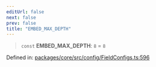 ```yaml
---
editUrl: false
next: false
prev: false
title: "EMBED_MAX_DEPTH"
---
```


> `const` **EMBED\_MAX\_DEPTH**: `8` = `8`

Defined in: [packages/core/src/config/FieldConfigs.ts:596](https://github.com/mProjectsCode/obsidian-meta-bind-plugin/blob/563ae7213e1de72cfcc12505f0ad569434535dc5/packages/core/src/config/FieldConfigs.ts#L596)
